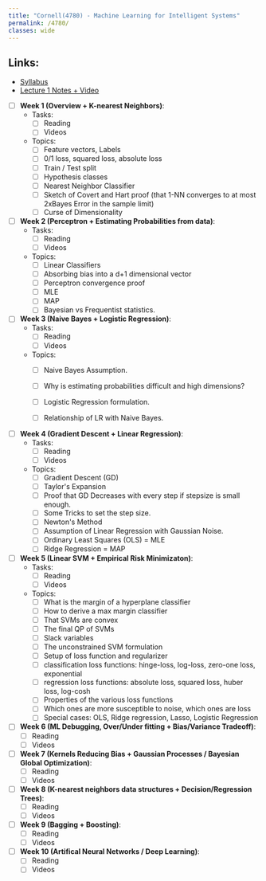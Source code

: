 ```yaml
---
title: "Cornell(4780) - Machine Learning for Intelligent Systems"
permalink: /4780/
classes: wide
---
```

<!-- Progress tracking for Cornell 4780
-->
## Links:
- [Syllabus](http://www.cs.cornell.edu/courses/cs4780/2018fa/page18/index.html)
- [Lecture 1 Notes + Video](http://www.cs.cornell.edu/courses/cs4780/2018fa/lectures/lecturenote01_MLsetup.html)


- [ ] **Week 1 (Overview + K-nearest Neighbors)**:
    - Tasks:
      - [ ] Reading
      - [ ] Videos
    - Topics:
      - [ ] Feature vectors, Labels
      - [ ] 0/1 loss, squared loss, absolute loss
      - [ ] Train / Test split
      - [ ] Hypothesis classes
      - [ ] Nearest Neighbor Classifier
      - [ ] Sketch of Covert and Hart proof (that 1-NN converges to at most 2xBayes Error in the sample limit)
      - [ ] Curse of Dimensionality
 
- [ ] **Week 2 (Perceptron + Estimating Probabilities from data)**:
    - Tasks:
      - [ ] Reading
      - [ ] Videos  
    - Topics:
      - [ ] Linear Classifiers
      - [ ] Absorbing bias into a d+1 dimensional vector
      - [ ] Perceptron convergence proof
      - [ ] MLE
      - [ ] MAP
      - [ ] Bayesian vs Frequentist statistics.

- [ ] **Week 3 (Naive Bayes + Logistic Regression)**:
    - Tasks:
      - [ ] Reading
      - [ ] Videos  
    - Topics:
      - [ ] Naive Bayes Assumption.
      - [ ] Why is estimating probabilities difficult and high dimensions?
      - [ ] Logistic Regression formulation.
      - [ ] Relationship of LR with Naive Bayes.


- [ ] **Week 4 (Gradient Descent + Linear Regression)**:
    - Tasks:
      - [ ] Reading
      - [ ] Videos
    - Topics:
      - [ ] Gradient Descent (GD)
      - [ ] Taylor's Expansion
      - [ ] Proof that GD Decreases with every step if stepsize is small enough.
      - [ ] Some Tricks to set the step size.
      - [ ] Newton's Method
      - [ ] Assumption of Linear Regression with Gaussian Noise.
      - [ ] Ordinary Least Squares (OLS) = MLE
      - [ ] Ridge Regression = MAP
- [ ] **Week 5 (Linear SVM + Empirical Risk Minimizaton)**:
    - Tasks:
      - [ ] Reading
      - [ ] Videos  
    - Topics:
      - [ ] What is the margin of a hyperplane classifier
      - [ ] How to derive a max margin classifier
      - [ ] That SVMs are convex
      - [ ] The final QP of SVMs
      - [ ] Slack variables
      - [ ] The unconstrained SVM formulation
      - [ ] Setup of loss function and regularizer
      - [ ] classification loss functions: hinge-loss, log-loss, zero-one loss, exponential
      - [ ] regression loss functions: absolute loss, squared loss, huber loss, log-cosh
      - [ ] Properties of the various loss functions
      - [ ] Which ones are more susceptible to noise, which ones are loss
      - [ ] Special cases: OLS, Ridge regression, Lasso, Logistic Regression

- [ ] **Week 6 (ML Debugging, Over/Under fitting + Bias/Variance Tradeoff)**:
    - [ ] Reading
    - [ ] Videos  
 
- [ ] **Week 7 (Kernels Reducing Bias + Gaussian Processes / Bayesian Global Optimization)**:
    - [ ] Reading
    - [ ] Videos  

- [ ] **Week 8 (K-nearest neighbors data structures + Decision/Regression Trees)**:
    - [ ] Reading
    - [ ] Videos  

- [ ] **Week 9 (Bagging + Boosting)**:
    - [ ] Reading
    - [ ] Videos  

- [ ] **Week 10 (Artifical Neural Networks / Deep Learning)**:
    - [ ] Reading
    - [ ] Videos
